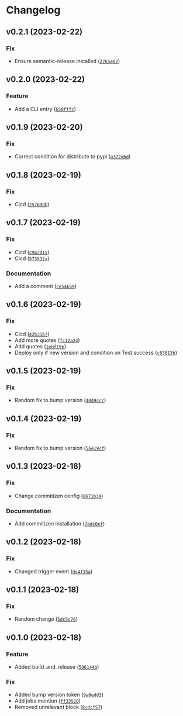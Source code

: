 # Changelog

<!--next-version-placeholder-->

## v0.2.1 (2023-02-22)
### Fix
* Ensure semantic-release installed ([`2765e02`](https://github.com/Michael-Cohen/ppt/commit/2765e026bf5757aa4b062982bdedd17e21f0200c))

## v0.2.0 (2023-02-22)
### Feature
* Add a CLI entry ([`650fffc`](https://github.com/Michael-Cohen/ppt/commit/650fffcc38c4c8cbb3ef03304b12f2fa48048d40))

## v0.1.9 (2023-02-20)
### Fix
* Correct condition for distribute to pypi ([`a372d6d`](https://github.com/Michael-Cohen/ppt/commit/a372d6d15387ab5f6503f9268712d79b2deed5d3))

## v0.1.8 (2023-02-19)
### Fix
* Cicd ([`25789db`](https://github.com/Michael-Cohen/ppt/commit/25789db7951524ac299d3f845cd9efc6073d4f26))

## v0.1.7 (2023-02-19)
### Fix
* Cicd ([`c942d15`](https://github.com/Michael-Cohen/ppt/commit/c942d1597f374334d9a89feea0b33e7b01c1af8b))
* Cicd ([`573532a`](https://github.com/Michael-Cohen/ppt/commit/573532a0d219569aeeb615e03deffbfd6537a67b))

### Documentation
* Add a comment ([`ce54659`](https://github.com/Michael-Cohen/ppt/commit/ce546590b9d755d2e97848598a7ab3116c62bf87))

## v0.1.6 (2023-02-19)
### Fix
* Cicd ([`42b31b7`](https://github.com/Michael-Cohen/ppt/commit/42b31b7c625ce773433277cba1b14c15f00df4c0))
* Add more quotes ([`fc12a24`](https://github.com/Michael-Cohen/ppt/commit/fc12a2448969d9da7d8f8c327105429228e5de00))
* Add quotes ([`1ebf19e`](https://github.com/Michael-Cohen/ppt/commit/1ebf19e9de6f157b3281a187ac5ed694caaa7ff6))
* Deploy only if new version and condition on Test success ([`c83813b`](https://github.com/Michael-Cohen/ppt/commit/c83813b79695d540007a318e45b18741d5cf5e3f))

## v0.1.5 (2023-02-19)
### Fix
* Random fix to bump version ([`4049ccc`](https://github.com/Michael-Cohen/ppt/commit/4049ccc49c78937fae48b63f839657fc304f3117))

## v0.1.4 (2023-02-19)
### Fix
* Random fix to bump version ([`56e19cf`](https://github.com/Michael-Cohen/ppt/commit/56e19cf37e65ead6fa9ad95259701bd9f4ab783f))

## v0.1.3 (2023-02-18)
### Fix
* Change commitizen config ([`8671b34`](https://github.com/Michael-Cohen/ppt/commit/8671b349511e89b25b5e1c3ffac8ceaf178c5b61))

### Documentation
* Add commitizen installation ([`7adc0ef`](https://github.com/Michael-Cohen/ppt/commit/7adc0ef79c0d0109cfafe7ad255ac1fba9bb47ad))

## v0.1.2 (2023-02-18)
### Fix
* Changed trigger event ([`de4f35a`](https://github.com/Michael-Cohen/ppt/commit/de4f35a03f5e2c5bf5e485c43239cf0304e50459))

## v0.1.1 (2023-02-18)
### Fix
* Random change ([`5dc5c76`](https://github.com/Michael-Cohen/ppt/commit/5dc5c761afc6cb4802a00a26154291bbbc3f90f9))

## v0.1.0 (2023-02-18)
### Feature
* Added build_and_release ([`506144b`](https://github.com/Michael-Cohen/ppt/commit/506144b22e28fcda095e823eb3d60a757391d274))

### Fix
* Added bump version token ([`9a6edd3`](https://github.com/Michael-Cohen/ppt/commit/9a6edd32b09452b720c839874a889d73419428aa))
* Add jobs mention ([`ff33520`](https://github.com/Michael-Cohen/ppt/commit/ff33520679ba252144f438343d3c4cd25e1ed012))
* Removed unrelevant block ([`8cdcf57`](https://github.com/Michael-Cohen/ppt/commit/8cdcf57c314bedd2941b1c07f70be1a39cd29d78))
